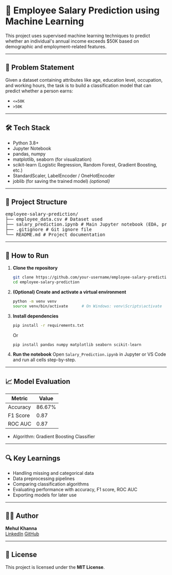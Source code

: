 # 🧠 Employee Salary Prediction using Machine Learning

This project uses supervised machine learning techniques to predict whether an individual's annual income exceeds $50K based on demographic and employment-related features.

---

## 📌 Problem Statement

Given a dataset containing attributes like age, education level, occupation, and working hours, the task is to build a classification model that can predict whether a person earns:

- `<=50K`  
- `>50K`

---

## 🛠️ Tech Stack

- Python 3.8+
- Jupyter Notebook
- pandas, numpy
- matplotlib, seaborn (for visualization)
- scikit-learn (Logistic Regression, Random Forest, Gradient Boosting, etc.)
- StandardScaler, LabelEncoder / OneHotEncoder
- joblib (for saving the trained model) *(optional)*

---

## 📁 Project Structure

<pre>
employee-salary-prediction/
├── employee_data.csv # Dataset used
├── salary_prediction.ipynb # Main Jupyter notebook (EDA, preprocessing, ML models)
├── .gitignore # Git ignore file
└── README.md # Project documentation
</pre>

---

## 🚀 How to Run

1. **Clone the repository**  
   ```bash
   git clone https://github.com/your-username/employee-salary-prediction.git
   cd employee-salary-prediction

2. **(Optional) Create and activate a virtual environment**
   ```bash
   python -m venv venv
   source venv/bin/activate      # On Windows: venv\Scripts\activate

3. **Install dependencies**
   ```bash
   pip install -r requirements.txt
   ```
   Or
   
   ```bash
   pip install pandas numpy matplotlib seaborn scikit-learn
   ```
   
4. **Run the notebook**
   Open ```Salary_Prediction.ipynb``` in Jupyter or VS Code and run all cells step-by-step.

---

## 📈 Model Evaluation

| Metric      | Value   |
|-------------|---------|
| Accuracy    | 86.67%  |
| F1 Score    | 0.87    |
| ROC AUC     | 0.87    |

- Algorithm: Gradient Boosting Classifier

---

## 🔍 Key Learnings

- Handling missing and categorical data  
- Data preprocessing pipelines  
- Comparing classification algorithms  
- Evaluating performance with accuracy, F1 score, ROC AUC  
- Exporting models for later use  

---

## 👨‍💻 Author

**Mehul Khanna**  
[LinkedIn](https://www.linkedin.com/in/mehul-khanna-776426288/)
[GitHub](https://github.com/buildwithmehul)

---

## 📝 License

This project is licensed under the **MIT License**.


